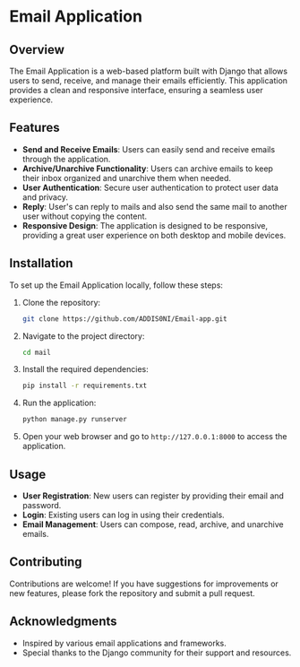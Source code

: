 # Email Application

## Overview
The Email Application is a web-based platform built with Django that allows users to send, receive, and manage their emails efficiently. This application provides a clean and responsive interface, ensuring a seamless user experience.

## Features
- **Send and Receive Emails**: Users can easily send and receive emails through the application.
- **Archive/Unarchive Functionality**: Users can archive emails to keep their inbox organized and unarchive them when needed.
- **User Authentication**: Secure user authentication to protect user data and privacy.
- **Reply**: User's can reply to mails and also send the same mail to another user without copying the content.
- **Responsive Design**: The application is designed to be responsive, providing a great user experience on both desktop and mobile devices.

## Installation
To set up the Email Application locally, follow these steps:

1. Clone the repository:
   ```bash
   git clone https://github.com/ADDIS0NI/Email-app.git
   ```

2. Navigate to the project directory:
   ```bash
   cd mail
   ```

3. Install the required dependencies:
   ```bash
   pip install -r requirements.txt
   ```

4. Run the application:
   ```bash
   python manage.py runserver
   ```

5. Open your web browser and go to `http://127.0.0.1:8000` to access the application.

## Usage
- **User Registration**: New users can register by providing their email and password.
- **Login**: Existing users can log in using their credentials.
- **Email Management**: Users can compose, read, archive, and unarchive emails.

## Contributing
Contributions are welcome! If you have suggestions for improvements or new features, please fork the repository and submit a pull request.


## Acknowledgments
- Inspired by various email applications and frameworks.
- Special thanks to the Django community for their support and resources.
